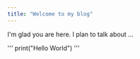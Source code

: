 ```yaml
---
title: "Welcome to my blog"
---
```


I'm glad you are here. I plan to talk about ...

'''
print("Hello World")
'''
